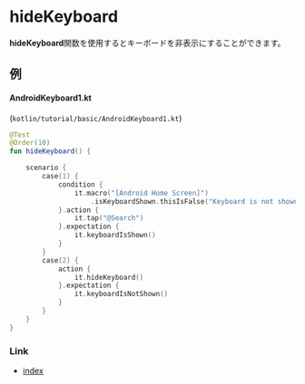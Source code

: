 # hideKeyboard

**hideKeyboard**関数を使用するとキーボードを非表示にすることができます。

## 例

#### AndroidKeyboard1.kt

(`kotlin/tutorial/basic/AndroidKeyboard1.kt`)

```kotlin
@Test
@Order(10)
fun hideKeyboard() {

    scenario {
        case(1) {
            condition {
                it.macro("[Android Home Screen]")
                    .isKeyboardShown.thisIsFalse("Keyboard is not shown")
            }.action {
                it.tap("@Search")
            }.expectation {
                it.keyboardIsShown()
            }
        }
        case(2) {
            action {
                it.hideKeyboard()
            }.expectation {
                it.keyboardIsNotShown()
            }
        }
    }
}
```

####         

### Link

- [index](../../../index_ja.md)
